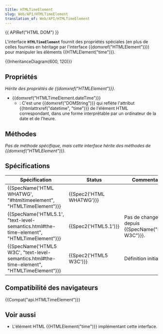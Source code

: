 ```yaml
---
title: HTMLTimeElement
slug: Web/API/HTMLTimeElement
translation_of: Web/API/HTMLTimeElement
---
```

{{ APIRef("HTML DOM") }}

L'interface **`HTMLTimeElement`** fournit des propriétés spéciales (en plus de celles fournies en héritage par l'interface {{domxref("HTMLElement")}}) pour manipuler les éléments {{HTMLElement("time")}}.

{{InheritanceDiagram(600, 120)}}

## Propriétés

_Hérite des propriétés de {{domxref("HTMLElement")}}._

- {{domxref("HTMLTimeElement.dateTime")}}
  - : C'est une {{domxref("DOMString")}} qui reflète l'attribut {{htmlattrxref("datetime", "time")}} de l'élément HTML correspondant, dans une forme interprétable par un ordinateur de la date et de l'heure.

## Méthodes

_Pas de méthode spécifique, mais cette interface hérite des méthodes de {{domxref("HTMLElement")}}._

## Spécifications

| Spécification                                                                                                            | Status                           | Commentaires                                               |
| ------------------------------------------------------------------------------------------------------------------------ | -------------------------------- | ---------------------------------------------------------- |
| {{SpecName('HTML WHATWG', "#htmltimeelement", "HTMLTimeElement")}}                                 | {{Spec2('HTML WHATWG')}} |                                                            |
| {{SpecName('HTML5.1', "text-level-semantics.html#the-time-element", "HTMLTimeElement")}}     | {{Spec2('HTML5.1')}}     | Pas de changement depuis {{SpecName("HTML5 W3C")}}. |
| {{SpecName('HTML5 W3C', "text-level-semantics.html#the-time-element", "HTMLTimeElement")}} | {{Spec2('HTML5 W3C')}}     | Définition initiale.                                       |

## Compatibilité des navigateurs

{{Compat("api.HTMLTimeElement")}}

## Voir aussi

- L'élément HTML {{HTMLElement("time")}} implémentant cette interface.
